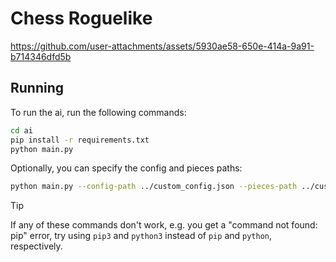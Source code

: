 # Chess Roguelike



https://github.com/user-attachments/assets/5930ae58-650e-414a-9a91-b714346dfd5b




## Running

To run the ai, run the following commands:
```bash
cd ai
pip install -r requirements.txt
python main.py
```
Optionally, you can specify the config and pieces paths:
```bash
python main.py --config-path ../custom_config.json --pieces-path ../custom_pieces.json
```

> [!TIP]
> If any of these commands don't work, e.g. you get a "command not found: pip" error, try using `pip3` and `python3` instead of `pip` and `python`, respectively.
